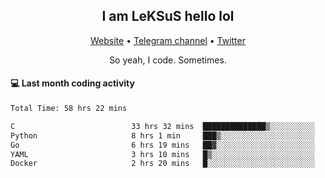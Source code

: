 <h2 align="center">I am LeKSuS hello lol</h2>
<div align="center">
  <a href="https://leksus.net">Website</a> •
  <a href="https://t.me/leksus_was_here">Telegram channel</a> •
  <a href="https://twitter.com/___LeKSuS___">Twitter</a>
</div>
<p align="center">So yeah, I code. Sometimes.</p>

#### :computer: Last month coding activity
<!--START_SECTION:waka-->

```txt
Total Time: 58 hrs 22 mins

C                          33 hrs 32 mins  ██████████████▒░░░░░░░░░░   57.32 %
Python                     8 hrs 1 min     ███▒░░░░░░░░░░░░░░░░░░░░░   13.72 %
Go                         6 hrs 19 mins   ██▓░░░░░░░░░░░░░░░░░░░░░░   10.80 %
YAML                       3 hrs 10 mins   █▒░░░░░░░░░░░░░░░░░░░░░░░   05.42 %
Docker                     2 hrs 20 mins   █░░░░░░░░░░░░░░░░░░░░░░░░   04.00 %
```

<!--END_SECTION:waka-->

<!-- flag{4_l0t_0f_1nter35t1ng_th1ng5_4r3_1n_publ1c_d0m41n} -->
